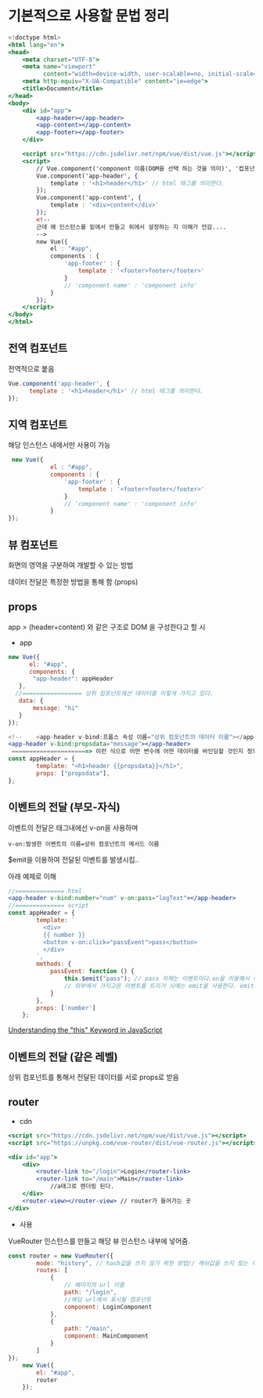 # 기본적으로 사용할 문법 정리


```jsx
<!doctype html>
<html lang="en">
<head>
    <meta charset="UTF-8">
    <meta name="viewport"
          content="width=device-width, user-scalable=no, initial-scale=1.0, maximum-scale=1.0, minimum-scale=1.0">
    <meta http-equiv="X-UA-Compatible" content="ie=edge">
    <title>Document</title>
</head>
<body>
    <div id="app">
        <app-header></app-header>
        <app-content></app-content>
        <app-footer></app-footer>
    </div>

    <script src="https://cdn.jsdelivr.net/npm/vue/dist/vue.js"></script> 
    <script>
        // Vue.component('component 이름(DOM을 선택 하는 것을 의미)', '컵포넌트 내용  (객체로 넣는 듯)')
        Vue.component('app-header', {
            template : '<h1>header</h1>' // html 태그를 의미한다.
        });
        Vue.component('app-content', {
            template : '<div>content</div>'
        });
        <!--
        근데 왜 인스턴스를 밑에서 만들고 위에서 설정하는 지 이해가 안감....
        -->
        new Vue({
            el : "#app",
            components : {
                'app-footer' : {
                    template : '<footer>footer</footer>'
                }
                // 'component name' : 'component info'
            }
        });
    </script>
</body>
</html>
```

## 전역 컴포넌트

전역적으로 붙음

```jsx
Vue.component('app-header', {
      template : '<h1>header</h1>' // html 태그를 의미한다.
});
```

## 지역 컴포넌트

해당 인스턴스 내에서만 사용이 가능

```jsx
 new Vue({
            el : "#app",
            components : {
                'app-footer' : {
                    template : '<footer>footer</footer>'
                }
                // 'component name' : 'component info'
            }
});
```

## 뷰 컴포넌트

화면의 영역을 구분하여 개발할 수 있는 방법

데이터 전달은 특정한 방법을 통해 함 (props)

## props

app > (header+content) 와 같은 구조로 DOM 을 구성한다고 할 시

- app

```jsx
new Vue({
	  el: "#app",
	  components: {
       "app-header": appHeader
   },
  //================= 상위 컴포넌트에선 데이터를 이렇게 가지고 있다.
   data: {
       message: "hi"
   }
});
```

```jsx
<!--    <app-header v-bind:프롭스 속성 이름="상위 컴포넌트의 데이터 이름"></app-header>-->
<app-header v-bind:propsdata="message"></app-header>
 ======================> 이런 식으로 어떤 변수에 어떤 데이터를 바인딩할 것인지 정의함. 
const appHeader = {
        template: "<h1>header {{propsdata}}</h1>",
        props: ["propsdata"],
};
```

## 이벤트의 전달 (부모-자식)

이벤트의 전달은 태그내에선 v-on을 사용하며

`v-on:발생한 이벤트의 이름=상위 컴포넌트의 메서드 이름`

$emit을 이용하여 전달된 이벤트를  발생시킴..

아래 예제로 이해

```jsx
//============== html
<app-header v-bind:number="num" v-on:pass="logText"></app-header>
//============== script
const appHeader = {
        template: `
          <div>
          {{ number }}
          <button v-on:click="passEvent">pass</button>
          </div>
        `,
        methods: {
            passEvent: function () {
                this.$emit("pass"); // pass 자체는 이벤트이다.on을 이용해서 이벤트를 커스텀하여 만들어 준 것이다.
                // 외부에서 가지고온 이벤트를 트리거 시에는 emit을 사용한다. emit 내부의 이름과 v-on 변수의 이름과 매치시킨다.
            }
        },
        props: ['number']
    };
```

[Understanding the "this" Keyword in JavaScript](https://betterprogramming.pub/understanding-the-this-keyword-in-javascript-cb76d4c7c5e8)

## 이벤트의 전달 (같은 레벨)

상위 컴포넌트를 통해서 전달된 데이터를 서로 props로 받음      

## router     

- cdn

```jsx
<script src="https://cdn.jsdelivr.net/npm/vue/dist/vue.js"></script>
<script src="https://unpkg.com/vue-router/dist/vue-router.js"></script> // 이것
```

```jsx
<div id="app">
    <div>
        <router-link to="/login">Login</router-link>
        <router-link to="/main">Main</router-link>
			//a태그로 렌더링 된다. 
    </div>
    <router-view></router-view> // router가 들어가는 곳
</div>
```

- 사용

VueRouter 인스턴스를 만들고 해당 뷰 인스턴스 내부에 넣어줌.

```jsx
const router = new VueRouter({
        mode: "history", // hash값을 쓰지 않기 위한 방법// 해쉬값을 쓰지 않는 이유는 뭘까.. 
        routes: [
            {
                // 페이지의 url 이름
                path: "/login",
                //해당 url에서 표시될 컴포넌트
                component: LoginComponent
            },
            {
                path: "/main",
                component: MainComponent
            }
        ]
});
    new Vue({
        el: "#app",
        router
    });
```